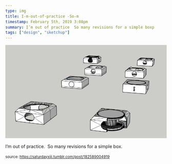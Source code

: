 ```yaml
---
type: img
title: I-m-out-of-practice -So-m
timestamp: February 5th, 2019 3:08pm
summary: I’m out of practice  So many revisions for a simple boxp 
tags: ["design", "sketchup"]
---
```

<img src="../media/182589004919.png"/>
                                                                                          
I’m out of practice.  So many revisions for a simple box.
 
                                    
                
                
                
                
                                
<small>source: https://saturdayxiii.tumblr.com/post/182589004919</small>